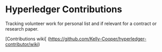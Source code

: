 # Hyperledger Contributions

Tracking volunteer work for personal list and if relevant for a contract or research paper.

[Contributions wiki[ (https://github.com/Kelly-Cooper/hyperledger-contributor/wiki)


